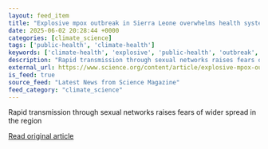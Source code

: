 ```yaml
---
layout: feed_item
title: "Explosive mpox outbreak in Sierra Leone overwhelms health systems"
date: 2025-06-02 20:28:44 +0000
categories: [climate_science]
tags: ['public-health', 'climate-health']
keywords: ['climate-health', 'explosive', 'public-health', 'outbreak', 'mpox']
description: "Rapid transmission through sexual networks raises fears of wider spread in the region"
external_url: https://www.science.org/content/article/explosive-mpox-outbreak-sierra-leone-overwhelms-health-systems
is_feed: true
source_feed: "Latest News from Science Magazine"
feed_category: "climate_science"
---
```


Rapid transmission through sexual networks raises fears of wider spread in the region

[Read original article](https://www.science.org/content/article/explosive-mpox-outbreak-sierra-leone-overwhelms-health-systems)
